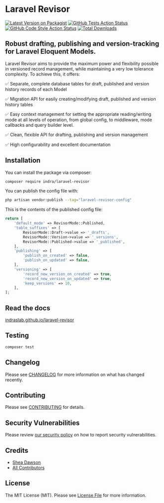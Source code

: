 # Laravel Revisor

[![Latest Version on Packagist](https://img.shields.io/packagist/v/IndrasLab/laravel-revisor.svg?style=flat-square)](https://packagist.org/packages/indra/laravel-revisor)
[![GitHub Tests Action Status](https://img.shields.io/github/actions/workflow/status/IndrasLab/laravel-revisor/run-tests.yml?branch=main&label=tests&style=flat-square)](https://github.com/indra/laravel-revisor/actions?query=workflow%3Arun-tests+branch%3Amain)
[![GitHub Code Style Action Status](https://img.shields.io/github/actions/workflow/status/IndrasLab/laravel-revisor/fix-php-code-style-issues.yml?branch=main&label=code%20style&style=flat-square)](https://github.com/indra/laravel-revisor/actions?query=workflow%3A"Fix+PHP+code+style+issues"+branch%3Amain)
[![Total Downloads](https://img.shields.io/packagist/dt/IndrasLab/laravel-revisor.svg?style=flat-square)](https://packagist.org/packages/indra/laravel-revisor)

## Robust drafting, publishing and version-tracking for Laravel Eloquent Models.

Laravel Revisor aims to provide the maximum power and flexibility possible in versioned record management, while
maintaining a very low tolerance complexity. To achieve this, it offers:

✅ Separate, complete database tables for draft, published and version history records of each Model

✅ Migration API for easily creating/modifying draft, published and version history tables

✅ Easy context management for setting the appropriate reading/writing mode at all levels of operation, from global
config, to middleware, mode callbacks and query builder level.

✅ Clean, flexible API for drafting, publishing and version management

✅ High configurability and excellent documentation

## Installation

You can install the package via composer:

```bash
composer require indra/laravel-revisor
```

You can publish the config file with:

```bash
php artisan vendor:publish --tag="laravel-revisor-config"
```

This is the contents of the published config file:

```php
return [
    'default_mode' => RevisorMode::Published,
    'table_suffixes' => [
        RevisorMode::Draft->value => '_drafts',
        RevisorMode::Version->value => '_versions',
        RevisorMode::Published->value => '_published',
    ],
    'publishing' => [
        'publish_on_created' => false,
        'publish_on_updated' => false,
    ],
    'versioning' => [
        'record_new_version_on_created' => true,
        'record_new_version_on_updated' => true,
        'keep_versions' => 10,
    ],
];
```

## Read the docs

[indraslab.github.io/laravel-revisor](https://indraslab.github.io/laravel-revisor/)

## Testing

```bash
composer test
```

## Changelog

Please see [CHANGELOG](CHANGELOG.md) for more information on what has changed recently.

## Contributing

Please see [CONTRIBUTING](CONTRIBUTING.md) for details.

## Security Vulnerabilities

Please review [our security policy](../../security/policy) on how to report security vulnerabilities.

## Credits

- [Shea Dawson](https://github.com/sheadawson)
- [All Contributors](../../contributors)

## License

The MIT License (MIT). Please see [License File](LICENSE.md) for more information.
